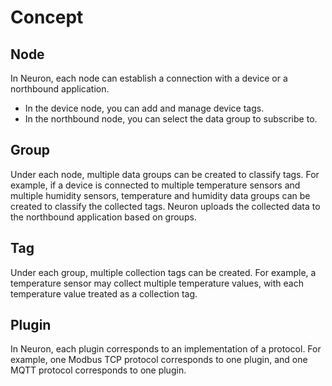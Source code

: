 # Concept

## Node

In Neuron, each node can establish a connection with a device or a northbound application.
* In the device node, you can add and manage device tags.
* In the northbound node, you can select the data group to subscribe to.

## Group

Under each node, multiple data groups can be created to classify tags. For example, if a device is connected to multiple temperature sensors and multiple humidity sensors, temperature and humidity data groups can be created to classify the collected tags. Neuron uploads the collected data to the northbound application based on groups.

## Tag

Under each group, multiple collection tags can be created. For example, a temperature sensor may collect multiple temperature values, with each temperature value treated as a collection tag.

## Plugin

In Neuron, each plugin corresponds to an implementation of a protocol. For example, one Modbus TCP protocol corresponds to one plugin, and one MQTT protocol corresponds to one plugin.